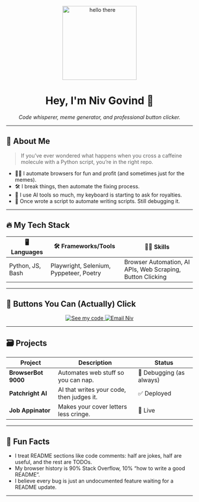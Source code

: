 <!-- README.md for nivgovind/nivgovind -->

<p align="center">
  <img src="https://media.giphy.com/media/v1.Y2lkPTc5MGI3NjExd3V6dGQ2aGd0M2t2d2p4Z3E2b3F0b2t6Z3R0dG9vZ2E1eHh1Y2E5ZCZjdD1n/g9582DNuQppxC/giphy.gif" width="200" alt="hello there">
</p>

<h1 align="center">Hey, I'm Niv Govind 👋</h1>
<p align="center"><i>Code whisperer, meme generator, and professional button clicker.</i></p>

---

## 🚀 About Me

> If you’ve ever wondered what happens when you cross a caffeine molecule with a Python script, you’re in the right repo.

- 🧑‍💻 I automate browsers for fun and profit (and sometimes just for the memes).
- 🛠️ I break things, then automate the fixing process.
- 🤖 I use AI tools so much, my keyboard is starting to ask for royalties.
- 🥇 Once wrote a script to automate writing scripts. Still debugging it.

---

## 🔥 My Tech Stack

| 🖥️ Languages | 🛠️ Frameworks/Tools | 🤹‍♂️ Skills |
| --- | --- | --- |
| Python, JS, Bash | Playwright, Selenium, Pyppeteer, Poetry | Browser Automation, AI APIs, Web Scraping, Button Clicking |

---

## 🧩 Buttons You Can (Actually) Click

<p align="center">
  <a href="https://github.com/nivgovind?tab=repositories">
    <img src="https://img.shields.io/badge/See%20my%20code-Click%20Me!-brightgreen?style=for-the-memes" alt="See my code">
  </a>
  <a href="mailto:nivgovind@example.com">
    <img src="https://img.shields.io/badge/Email-Niv-blue?logo=gmail" alt="Email Niv">
  </a>
</p>

---

## 🗃️ Projects

| Project | Description | Status |
| --- | --- | --- |
| **BrowserBot 9000** | Automates web stuff so you can nap. | 🚧 Debugging (as always) |
| **Patchright AI** | AI that writes your code, then judges it. | ✅ Deployed |
| **Job Appinator** | Makes your cover letters less cringe. | 🚀 Live |

---

## 🧠 Fun Facts

- I treat README sections like code comments: half are jokes, half are useful, and the rest are TODOs.
- My browser history is 90% Stack Overflow, 10% “how to write a good README”.
- I believe every bug is just an undocumented feature waiting for a README update.

---


